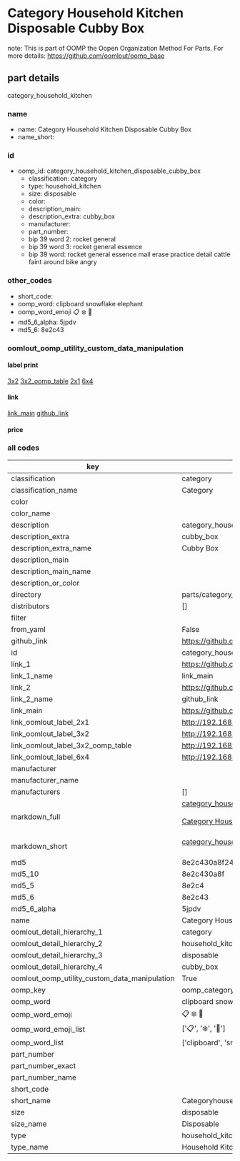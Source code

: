 # Category Household Kitchen Disposable Cubby Box  

note: This is part of OOMP the Oopen Organization Method For Parts. For more details: https://github.com/oomlout/oomp_base

##  part details



category_household_kitchen

### name
* name: Category Household Kitchen Disposable Cubby Box
* name_short: 
### id
* oomp_id: category_household_kitchen_disposable_cubby_box
  * classification: category
  * type: household_kitchen
  * size: disposable
  * color: 
  * description_main: 
  * description_extra: cubby_box
  * manufacturer: 
  * part_number: 
  * bip 39 word 2: rocket general
  * bip 39 word 3: rocket general essence
  * bip 39 word: rocket general essence mail erase practice detail cattle faint around bike angry

### other_codes
* short_code: 
* oomp_word: clipboard snowflake elephant
* oomp_word_emoji :clipboard: :snowflake: :elephant:
* md5_6_alpha: 5jpdv
* md5_6: 8e2c43






### oomlout_oomp_utility_custom_data_manipulation
#### label print
[3x2](http://192.168.1.245:1112/?label=oomp%205jpdv)
[3x2_oomp_table](http://192.168.1.107:1112/?label=oomp%205jpdv)
[2x1](http://192.168.1.242:1112/?label=oomp%205jpdv)
[6x4](http://192.168.1.55:1112/?label=oomp%205jpdv)    

#### link

[link_main](https://github.com/oomlout/oomlout_oomp_current_version_messy/tree/main/parts/category_household_kitchen_disposable_cubby_box) [github_link](https://github.com/oomlout/oomlout_oomp_part_src/tree/main/parts/category_household_kitchen_disposable_cubby_box)                             

#### price







### all codes 
| key | value |  
| --- | --- |  
| classification | category |  
| classification_name | Category |  
| color |  |  
| color_name |  |  
| description | category_household_kitchen |  
| description_extra | cubby_box |  
| description_extra_name | Cubby Box |  
| description_main |  |  
| description_main_name |  |  
| description_or_color |   |  
| directory | parts/category_household_kitchen_disposable_cubby_box |  
| distributors | [] |  
| filter |  |  
| from_yaml | False |  
| github_link | https://github.com/oomlout/oomlout_oomp_part_src/tree/main/parts/category_household_kitchen_disposable_cubby_box |  
| id | category_household_kitchen_disposable_cubby_box |  
| link_1 | https://github.com/oomlout/oomlout_oomp_current_version_messy/tree/main/parts/category_household_kitchen_disposable_cubby_box |  
| link_1_name | link_main |  
| link_2 | https://github.com/oomlout/oomlout_oomp_part_src/tree/main/parts/category_household_kitchen_disposable_cubby_box |  
| link_2_name | github_link |  
| link_main | https://github.com/oomlout/oomlout_oomp_current_version_messy/tree/main/parts/category_household_kitchen_disposable_cubby_box |  
| link_oomlout_label_2x1 | http://192.168.1.242:1112/?label=oomp%205jpdv |  
| link_oomlout_label_3x2 | http://192.168.1.245:1112/?label=oomp%205jpdv |  
| link_oomlout_label_3x2_oomp_table | http://192.168.1.107:1112/?label=oomp%205jpdv |  
| link_oomlout_label_6x4 | http://192.168.1.55:1112/?label=oomp%205jpdv |  
| manufacturer |  |  
| manufacturer_name |  |  
| manufacturers | [] |  
| markdown_full | [category_household_kitchen_disposable_cubby_box](https://github.com/oomlout/oomlout_oomp_current_version_messy/tree/main/parts/category_household_kitchen_disposable_cubby_box)<br>[](https://github.com/oomlout/oomlout_oomp_current_version_messy/tree/main/parts/category_household_kitchen_disposable_cubby_box)<br>[Category Household Kitchen Disposable Cubby Box](https://github.com/oomlout/oomlout_oomp_current_version_messy/tree/main/parts/category_household_kitchen_disposable_cubby_box)<br><br> |  
| markdown_short | [category_household_kitchen_disposable_cubby_box](https://github.com/oomlout/oomlout_oomp_current_version_messy/tree/main/parts/category_household_kitchen_disposable_cubby_box)<br><br> |  
| md5 | 8e2c430a8f24478aa5a638629a9835db |  
| md5_10 | 8e2c430a8f |  
| md5_5 | 8e2c4 |  
| md5_6 | 8e2c43 |  
| md5_6_alpha | 5jpdv |  
| name | Category Household Kitchen Disposable Cubby Box |  
| oomlout_detail_hierarchy_1 | category |  
| oomlout_detail_hierarchy_2 | household_kitchen |  
| oomlout_detail_hierarchy_3 | disposable |  
| oomlout_detail_hierarchy_4 | cubby_box |  
| oomlout_oomp_utility_custom_data_manipulation | True |  
| oomp_key | oomp_category_household_kitchen_disposable_cubby_box |  
| oomp_word | clipboard snowflake elephant |  
| oomp_word_emoji | :clipboard: :snowflake: :elephant: |  
| oomp_word_emoji_list | [':clipboard:', ':snowflake:', ':elephant:'] |  
| oomp_word_list | ['clipboard', 'snowflake', 'elephant'] |  
| part_number |  |  
| part_number_exact |  |  
| part_number_name |  |  
| short_code |  |  
| short_name | Categoryhouseholdkitchen |  
| size | disposable |  
| size_name | Disposable |  
| type | household_kitchen |  
| type_name | Household Kitchen |  
